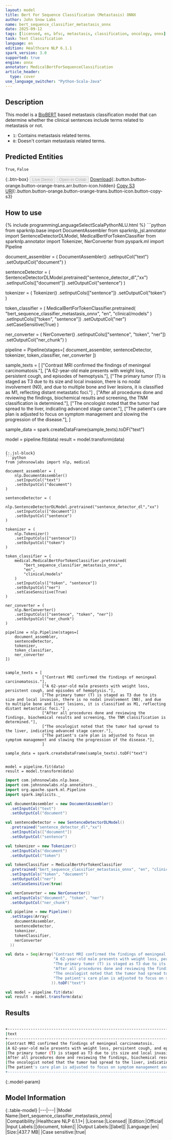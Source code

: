 ```yaml
---
layout: model
title: Bert For Sequence Classification (Metastasis) ONNX
author: John Snow Labs
name: bert_sequence_classifier_metastasis_onnx
date: 2025-09-12
tags: [licensed, en, bfsc, metastasis, classification, oncology, onnx]
task: Text Classification
language: en
edition: Healthcare NLP 6.1.1
spark_version: 3.0
supported: true
engine: onnx
annotator: MedicalBertForSequenceClassification
article_header:
  type: cover
use_language_switcher: "Python-Scala-Java"
---
```


## Description

This model is a [BioBERT](https://nlp.johnsnowlabs.com/2022/07/18/biobert_pubmed_base_cased_v1.2_en_3_0.html) based metastasis classification model that can determine whether the clinical sentences include terms related to metastasis or not.
- `1`: Contains metastasis related terms.
- `0`: Doesn't contain metastasis related terms.

## Predicted Entities

`True`, `False`

{:.btn-box}
<button class="button button-orange" disabled>Live Demo</button>
<button class="button button-orange" disabled>Open in Colab</button>
[Download](https://s3.amazonaws.com/auxdata.johnsnowlabs.com/clinical/models/bert_sequence_classifier_metastasis_onnx_en_6.1.1_3.0_1757684174420.zip){:.button.button-orange.button-orange-trans.arr.button-icon.hidden}
[Copy S3 URI](s3://auxdata.johnsnowlabs.com/clinical/models/bert_sequence_classifier_metastasis_onnx_en_6.1.1_3.0_1757684174420.zip){:.button.button-orange.button-orange-trans.button-icon.button-copy-s3}

## How to use



<div class="tabs-box" markdown="1">
{% include programmingLanguageSelectScalaPythonNLU.html %}
```python
from sparknlp.base import DocumentAssembler
from sparknlp_jsl.annotator import SentenceDetectorDLModel, MedicalBertForTokenClassifier
from sparknlp.annotator import Tokenizer, NerConverter
from pyspark.ml import Pipeline

document_assembler = (
    DocumentAssembler()
    .setInputCol("text")
    .setOutputCol("document")
)

sentenceDetector = (
    SentenceDetectorDLModel.pretrained("sentence_detector_dl","xx")
    .setInputCols(["document"])
    .setOutputCol("sentence")
)

tokenizer = (
    Tokenizer()
    .setInputCols(["sentence"])
    .setOutputCol("token")
)

token_classifier = (
    MedicalBertForTokenClassifier.pretrained(
        "bert_sequence_classifier_metastasis_onnx",
        "en",
        "clinical/models"
    )
    .setInputCols(["token", "sentence"])
    .setOutputCol("ner")
    .setCaseSensitive(True)
)

ner_converter = (
    NerConverter()
    .setInputCols(["sentence", "token", "ner"])
    .setOutputCol("ner_chunk")
)

pipeline = Pipeline(stages=[
    document_assembler,
    sentenceDetector,
    tokenizer,
    token_classifier,
    ner_converter
])


sample_texts = [
                ["Contrast MRI confirmed the findings of meningeal carcinomatosis."],
                ["A 62-year-old male presents with weight loss, persistent cough, and episodes of hemoptysis."],
                ["The primary tumor (T) is staged as T3 due to its size and local invasion, there is no nodal involvement (N0), and due to multiple bone and liver lesions, it is classified as M1, reflecting distant metastatic foci."] ,
                ["After all procedures done and reviewing the findings, biochemical results and screening, the TNM classification is determined."],
                ["The oncologist noted that the tumor had spread to the liver, indicating advanced stage cancer."],
                ["The patient's care plan is adjusted to focus on symptom management and slowing the progression of the disease."],
                ]

sample_data = spark.createDataFrame(sample_texts).toDF("text")


model = pipeline.fit(data)
result = model.transform(data)
```

{:.jsl-block}
```python
from johnsnowlabs import nlp, medical

document_assembler = (
    nlp.DocumentAssembler()
    .setInputCol("text")
    .setOutputCol("document")
)

sentenceDetector = (
    nlp.SentenceDetectorDLModel.pretrained("sentence_detector_dl","xx")
    .setInputCols(["document"])
    .setOutputCol("sentence")
)

tokenizer = (
    nlp.Tokenizer()
    .setInputCols(["sentence"])
    .setOutputCol("token")
)

token_classifier = (
    medical.MedicalBertForTokenClassifier.pretrained(
        "bert_sequence_classifier_metastasis_onnx",
        "en",
        "clinical/models"
    )
    .setInputCols(["token", "sentence"])
    .setOutputCol("ner")
    .setCaseSensitive(True)
)

ner_converter = (
    nlp.NerConverter()
    .setInputCols(["sentence", "token", "ner"])
    .setOutputCol("ner_chunk")
)

pipeline = nlp.Pipeline(stages=[
    document_assembler,
    sentenceDetector,
    tokenizer,
    token_classifier,
    ner_converter
])


sample_texts = [
                ["Contrast MRI confirmed the findings of meningeal carcinomatosis."],
                ["A 62-year-old male presents with weight loss, persistent cough, and episodes of hemoptysis."],
                ["The primary tumor (T) is staged as T3 due to its size and local invasion, there is no nodal involvement (N0), and due to multiple bone and liver lesions, it is classified as M1, reflecting distant metastatic foci."] ,
                ["After all procedures done and reviewing the findings, biochemical results and screening, the TNM classification is determined."],
                ["The oncologist noted that the tumor had spread to the liver, indicating advanced stage cancer."],
                ["The patient's care plan is adjusted to focus on symptom management and slowing the progression of the disease."],
                ]

sample_data = spark.createDataFrame(sample_texts).toDF("text")


model = pipeline.fit(data)
result = model.transform(data)

```
```scala
import com.johnsnowlabs.nlp.base._
import com.johnsnowlabs.nlp.annotators._
import org.apache.spark.ml.Pipeline
import spark.implicits._

val documentAssembler = new DocumentAssembler()
  .setInputCol("text")
  .setOutputCol("document")

val sentenceDetector = new SentenceDetectorDLModel()
  .pretrained("sentence_detector_dl","xx")
  .setInputCols(["document"])
  .setOutputCol("sentence")

val tokenizer = new Tokenizer()
  .setInputCols("document")
  .setOutputCol("token")

val tokenClassifier = MedicalBertForTokenClassifier
  .pretrained("bert_sequence_classifier_metastasis_onnx", "en", "clinical/models")
  .setInputCols("token", "document")
  .setOutputCol("ner")
  .setCaseSensitive(true)

val nerConverter = new NerConverter()
  .setInputCols("document", "token", "ner")
  .setOutputCol("ner_chunk")

val pipeline = new Pipeline()
  .setStages(Array(
    documentAssembler,
    sentenceDetector,
    tokenizer,
    tokenClassifier,
    nerConverter
  ))

val data = Seq(Array("Contrast MRI confirmed the findings of meningeal carcinomatosis.",
                     "A 62-year-old male presents with weight loss, persistent cough, and episodes of hemoptysis.",
                     "The primary tumor (T) is staged as T3 due to its size and local invasion, there is no nodal involvement (N0), and due to multiple bone and liver lesions, it is classified as M1, reflecting distant metastatic foci." ,
                     "After all procedures done and reviewing the findings, biochemical results and screening, the TNM classification is determined.",
                     "The oncologist noted that the tumor had spread to the liver, indicating advanced stage cancer.",
                     "The patient's care plan is adjusted to focus on symptom management and slowing the progression of the disease."
                    )).toDF("text")

val model = pipeline.fit(data)
val result = model.transform(data)
```
</div>

## Results

```bash

+---------------------------------------------------------------------------------------------------------------------------------------------------------------------------------------------------------------------+------+
|text                                                                                                                                                                                                                 |result|
+---------------------------------------------------------------------------------------------------------------------------------------------------------------------------------------------------------------------+------+
|Contrast MRI confirmed the findings of meningeal carcinomatosis.                                                                                                                                                     |[1]   |
|A 62-year-old male presents with weight loss, persistent cough, and episodes of hemoptysis.                                                                                                                          |[0]   |
|The primary tumor (T) is staged as T3 due to its size and local invasion, there is no nodal involvement (N0), and due to multiple bone and liver lesions, it is classified as M1, reflecting distant metastatic foci.|[1]   |
|After all procedures done and reviewing the findings, biochemical results and screening, the TNM classification is determined.                                                                                       |[0]   |
|The oncologist noted that the tumor had spread to the liver, indicating advanced stage cancer.                                                                                                                       |[1]   |
|The patient's care plan is adjusted to focus on symptom management and slowing the progression of the disease.                                                                                                       |[0]   |
+---------------------------------------------------------------------------------------------------------------------------------------------------------------------------------------------------------------------+------+
```

{:.model-param}
## Model Information

{:.table-model}
|---|---|
|Model Name:|bert_sequence_classifier_metastasis_onnx|
|Compatibility:|Healthcare NLP 6.1.1+|
|License:|Licensed|
|Edition:|Official|
|Input Labels:|[document, token]|
|Output Labels:|[label]|
|Language:|en|
|Size:|437.7 MB|
|Case sensitive:|true|